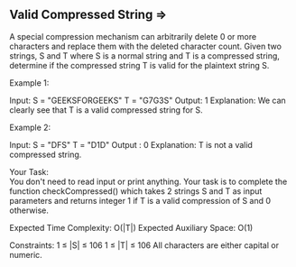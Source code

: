 Valid Compressed String =>
-----------------------

A special compression mechanism can arbitrarily delete 0 or more characters and replace them with the deleted character count.
Given two strings, S and T where S is a normal string and T is a compressed string, determine if the compressed string  T is valid for the plaintext string S. 


Example 1:

Input:
S = "GEEKSFORGEEKS"
T = "G7G3S"
Output:
1
Explanation:
We can clearly see that T is a valid 
compressed string for S.

Example 2:

Input:
S = "DFS"
T = "D1D"
Output :
0
Explanation:
T is not a valid compressed string.

Your Task:  
You don't need to read input or print anything. Your task is to complete the function checkCompressed() which takes 2 strings S and T as input parameters and returns integer 1 if T is a valid compression of S and 0 otherwise.


Expected Time Complexity: O(|T|)
Expected Auxiliary Space: O(1)


Constraints:
1 ≤ |S| ≤ 106
1 ≤ |T| ≤ 106
All characters are either capital or numeric.
